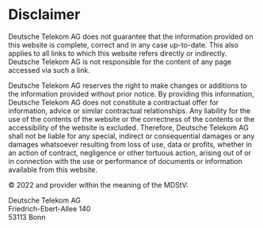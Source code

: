 # Disclaimer

Deutsche Telekom AG does not guarantee that the information provided on this website is complete, correct and in any case up-to-date. This also applies to all links to which this website refers directly or indirectly. Deutsche Telekom AG is not responsible for the content of any page accessed via such a link.

Deutsche Telekom AG reserves the right to make changes or additions to the information provided without prior notice. By providing this information, Deutsche Telekom AG does not constitute a contractual offer for information, advice or similar contractual relationships. Any liability for the use of the contents of the website or the correctness of the contents or the accessibility of the website is excluded. Therefore, Deutsche Telekom AG shall not be liable for any special, indirect or consequential damages or any damages whatsoever resulting from loss of use, data or profits, whether in an action of contract, negligence or other tortuous action, arising out of or in connection with the use or performance of documents or information available from this website.

© 2022 and provider within the meaning of the MDStV:

Deutsche Telekom AG<br>
Friedrich-Ebert-Allee 140<br>
53113 Bonn
